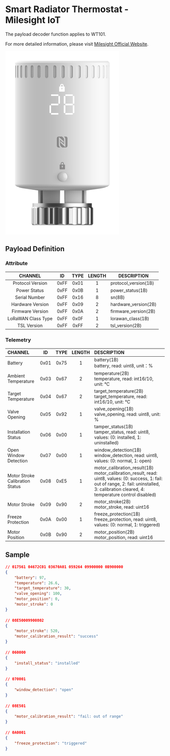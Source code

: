 # Smart Radiator Thermostat - Milesight IoT

The payload decoder function applies to WT101.

For more detailed information, please visit [Milesight Official Website](https://www.milesight.com/iot/product/lorawan-sensor/wt101).

![WT101](WT101.png)

## Payload Definition

### Attribute

|      CHANNEL       |  ID  | TYPE | LENGTH | DESCRIPTION          |
| :----------------: | :--: | :--: | :----: | -------------------- |
|  Protocol Version  | 0xFF | 0x01 |   1    | protocol_version(1B) |
|    Power Status    | 0xFF | 0x0B |   1    | power_status(1B)     |
|   Serial Number    | 0xFF | 0x16 |   8    | sn(8B)               |
|  Hardware Version  | 0xFF | 0x09 |   2    | hardware_version(2B) |
|  Firmware Version  | 0xFF | 0x0A |   2    | firmware_version(2B) |
| LoRaWAN Class Type | 0xFF | 0x0F |   1    | lorawan_class(1B)    |
|    TSL Version     | 0xFF | 0xFF |   2    | tsl_version(2B)      |

### Telemetry

| CHANNEL                         |  ID  | TYPE | LENGTH | DESCRIPTION                                                                                                                                                                                         |
| :------------------------------ | :--: | :--: | :----: | :-------------------------------------------------------------------------------------------------------------------------------------------------------------------------------------------------- |
| Battery                         | 0x01 | 0x75 |   1    | battery(1B)<br />battery, read: uint8, unit：%                                                                                                                                                      |
| Ambient Temperature             | 0x03 | 0x67 |   2    | temperature(2B)<br />temperature, read: int16/10, unit: ℃                                                                                                                                           |
| Target Temperature              | 0x04 | 0x67 |   2    | target_temperature(2B)<br />target_temperature, read: int16/10, unit: ℃                                                                                                                             |
| Valve Opening                   | 0x05 | 0x92 |   1    | valve_opening(1B)<br />valve_opening, read: uint8, unit: %                                                                                                                                          |
| Installation Status             | 0x06 | 0x00 |   1    | tamper_status(1B)<br />tamper_status, read: uint8, values: (0: installed, 1: uninstalled)                                                                                                           |
| Open Window Detection           | 0x07 | 0x00 |   1    | window_detection(1B)<br />window_detection, read: uint8, values: (0: normal, 1: open)                                                                                                               |
| Motor Stroke Calibration Status | 0x08 | 0xE5 |   1    | motor_calibration_result(1B)<br />motor_calibration_result, read: uint8, values: (0: success, 1: fail: out of range, 2: fail: uninstalled, 3: calibration cleared, 4: temperature control disabled) |
| Motor Stroke                    | 0x09 | 0x90 |   2    | motor_stroke(2B)<br />motor_stroke, read: uint16                                                                                                                                                    |
| Freeze Protection               | 0x0A | 0x00 |   1    | freeze_protection(1B)<br />freeze_protection, read: uint8, values: (0: normal, 1: triggered)                                                                                                        |
| Motor Position                  | 0x0B | 0x90 |   2    | motor_position(2B)<br />motor_position, read: uint16                                                                                                                                                |

## Sample

```json
// 017561 04672C01 03670A01 059264 09900000 0B900000
{
    "battery": 97,
    "temperature": 26.6,
    "target_temperature": 30,
    "valve_opening": 100,
    "motor_position": 0,
    "motor_stroke": 0
}

// 08E50009900802
{
    "motor_stroke": 520,
    "motor_calibration_result": "success"
}

// 060000
{
    "install_status": "installed"
}

// 070001
{
    "window_detection": "open"
}

// 08E501
{
    "motor_calibration_result": "fail: out of range"
}

// 0A0001
{
    "freeze_protection": "triggered"
}
```
